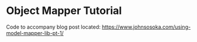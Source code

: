 # Object Mapper Tutorial

Code to accompany blog post located: https://www.johnsosoka.com/using-model-mapper-lib-pt-1/

